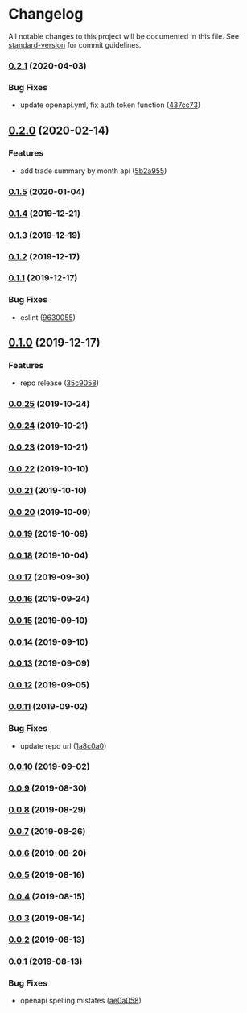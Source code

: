 # Changelog

All notable changes to this project will be documented in this file. See [standard-version](https://github.com/conventional-changelog/standard-version) for commit guidelines.

### [0.2.1](https://github.com/36node/adventurer-core-sdk-js/compare/v0.2.0...v0.2.1) (2020-04-03)


### Bug Fixes

* update openapi.yml, fix auth token function ([437cc73](https://github.com/36node/adventurer-core-sdk-js/commit/437cc73))



## [0.2.0](https://github.com/36node/adventurer-core-sdk-js/compare/v0.1.5...v0.2.0) (2020-02-14)


### Features

* add trade summary by month api ([5b2a955](https://github.com/36node/adventurer-core-sdk-js/commit/5b2a955))



### [0.1.5](https://github.com/36node/adventurer-core-sdk-js/compare/v0.1.4...v0.1.5) (2020-01-04)



### [0.1.4](https://github.com/36node/adventurer-core-sdk-js/compare/v0.1.3...v0.1.4) (2019-12-21)



### [0.1.3](https://github.com/36node/adventurer-core-sdk-js/compare/v0.1.2...v0.1.3) (2019-12-19)



### [0.1.2](https://github.com/36node/adventurer-core-sdk-js/compare/v0.1.1...v0.1.2) (2019-12-17)



### [0.1.1](https://github.com/36node/adventurer-core-sdk-js/compare/v0.1.0...v0.1.1) (2019-12-17)


### Bug Fixes

* eslint ([9630055](https://github.com/36node/adventurer-core-sdk-js/commit/9630055))



## [0.1.0](https://github.com/36node/adventurer-core-sdk-js/compare/v0.0.25...v0.1.0) (2019-12-17)


### Features

* repo release ([35c9058](https://github.com/36node/adventurer-core-sdk-js/commit/35c9058))



### [0.0.25](https://github.com/36node/adventurer-core-sdk-js/compare/v0.0.24...v0.0.25) (2019-10-24)



### [0.0.24](https://github.com/36node/adventurer-core-sdk-js/compare/v0.0.23...v0.0.24) (2019-10-21)



### [0.0.23](https://github.com/36node/adventurer-core-sdk-js/compare/v0.0.22...v0.0.23) (2019-10-21)



### [0.0.22](https://github.com/36node/adventurer-core-sdk-js/compare/v0.0.21...v0.0.22) (2019-10-10)



### [0.0.21](https://github.com/36node/adventurer-core-sdk-js/compare/v0.0.20...v0.0.21) (2019-10-10)



### [0.0.20](https://github.com/36node/adventurer-core-sdk-js/compare/v0.0.19...v0.0.20) (2019-10-09)



### [0.0.19](https://github.com/36node/adventurer-core-sdk-js/compare/v0.0.18...v0.0.19) (2019-10-09)



### [0.0.18](https://github.com/36node/adventurer-core-sdk-js/compare/v0.0.17...v0.0.18) (2019-10-04)



### [0.0.17](https://github.com/36node/adventurer-core-sdk-js/compare/v0.0.16...v0.0.17) (2019-09-30)



### [0.0.16](https://github.com/36node/adventurer-core-sdk-js/compare/v0.0.15...v0.0.16) (2019-09-24)



### [0.0.15](https://github.com/36node/adventurer-core-sdk-js/compare/v0.0.14...v0.0.15) (2019-09-10)



### [0.0.14](https://github.com/36node/adventurer-core-sdk-js/compare/v0.0.13...v0.0.14) (2019-09-10)



### [0.0.13](https://github.com/36node/adventurer-core-sdk-js/compare/v0.0.12...v0.0.13) (2019-09-09)



### [0.0.12](https://github.com/36node/adventurer-core-sdk-js/compare/v0.0.11...v0.0.12) (2019-09-05)



### [0.0.11](https://github.com/36node/adventurer-core-sdk-js/compare/v0.0.10...v0.0.11) (2019-09-02)


### Bug Fixes

* update repo url ([1a8c0a0](https://github.com/36node/adventurer-core-sdk-js/commit/1a8c0a0))



### [0.0.10](https://github.com/zzswang/core-sdk-js/compare/v0.0.9...v0.0.10) (2019-09-02)



### [0.0.9](https://github.com/zzswang/core-sdk-js/compare/v0.0.8...v0.0.9) (2019-08-30)



### [0.0.8](https://github.com/zzswang/core-sdk-js/compare/v0.0.7...v0.0.8) (2019-08-29)



### [0.0.7](https://github.com/zzswang/core-sdk-js/compare/v0.0.6...v0.0.7) (2019-08-26)



### [0.0.6](https://github.com/zzswang/core-sdk-js/compare/v0.0.5...v0.0.6) (2019-08-20)



### [0.0.5](https://github.com/zzswang/core-sdk-js/compare/v0.0.4...v0.0.5) (2019-08-16)



### [0.0.4](https://github.com/zzswang/core-sdk-js/compare/v0.0.3...v0.0.4) (2019-08-15)



### [0.0.3](https://github.com/zzswang/core-sdk-js/compare/v0.0.2...v0.0.3) (2019-08-14)



### [0.0.2](https://github.com/zzswang/core-sdk-js/compare/v0.0.1...v0.0.2) (2019-08-13)



### 0.0.1 (2019-08-13)


### Bug Fixes

* openapi spelling mistates ([ae0a058](https://github.com/zzswang/core-sdk-js/commit/ae0a058))

